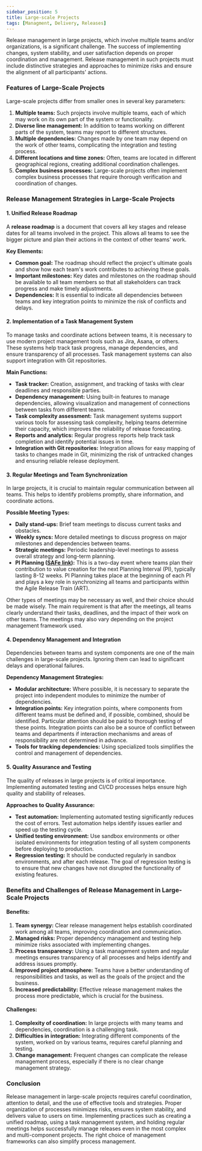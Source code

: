 ```yaml
---
sidebar_position: 5
title: Large-scale Projects
tags: [Managment, Delivery, Releases]
---
```


Release management in large projects, which involve multiple teams and/or organizations, is a significant challenge. The success of implementing changes, system stability, and user satisfaction depends on proper coordination and management. Release management in such projects must include distinctive strategies and approaches to minimize risks and ensure the alignment of all participants' actions.

### Features of Large-Scale Projects

Large-scale projects differ from smaller ones in several key parameters:

1. **Multiple teams:** Such projects involve multiple teams, each of which may work on its own part of the system or functionality.
2. **Diverse line management:** In addition to teams working on different parts of the system, teams may report to different structures.
3. **Multiple dependencies:** Changes made by one team may depend on the work of other teams, complicating the integration and testing process.
4. **Different locations and time zones:** Often, teams are located in different geographical regions, creating additional coordination challenges.
5. **Complex business processes:** Large-scale projects often implement complex business processes that require thorough verification and coordination of changes.

### Release Management Strategies in Large-Scale Projects

#### 1. Unified Release Roadmap

A **release roadmap** is a document that covers all key stages and release dates for all teams involved in the project. This allows all teams to see the bigger picture and plan their actions in the context of other teams' work.

**Key Elements:**
- **Common goal:** The roadmap should reflect the project's ultimate goals and show how each team's work contributes to achieving these goals.
- **Important milestones:** Key dates and milestones on the roadmap should be available to all team members so that all stakeholders can track progress and make timely adjustments.
- **Dependencies:** It is essential to indicate all dependencies between teams and key integration points to minimize the risk of conflicts and delays.

#### 2. Implementation of a Task Management System

To manage tasks and coordinate actions between teams, it is necessary to use modern project management tools such as Jira, Asana, or others. These systems help track task progress, manage dependencies, and ensure transparency of all processes. Task management systems can also support integration with Git repositories.

**Main Functions:**
- **Task tracker:** Creation, assignment, and tracking of tasks with clear deadlines and responsible parties.
- **Dependency management:** Using built-in features to manage dependencies, allowing visualization and management of connections between tasks from different teams.
- **Task complexity assessment:** Task management systems support various tools for assessing task complexity, helping teams determine their capacity, which improves the reliability of release forecasting.
- **Reports and analytics:** Regular progress reports help track task completion and identify potential issues in time.
- **Integration with Git repositories:** Integration allows for easy mapping of tasks to changes made in Git, minimizing the risk of untracked changes and ensuring reliable release deployment.

#### 3. Regular Meetings and Team Synchronization

In large projects, it is crucial to maintain regular communication between all teams. This helps to identify problems promptly, share information, and coordinate actions.

**Possible Meeting Types:**
- **Daily stand-ups:** Brief team meetings to discuss current tasks and obstacles.
- **Weekly syncs:** More detailed meetings to discuss progress on major milestones and dependencies between teams.
- **Strategic meetings:** Periodic leadership-level meetings to assess overall strategy and long-term planning.
- **PI Planning ([SAFe link](https://scaledagileframework.com/pi-planning/)):** This is a two-day event where teams plan their contribution to value creation for the next Planning Interval (PI), typically lasting 8-12 weeks. PI Planning takes place at the beginning of each PI and plays a key role in synchronizing all teams and participants within the Agile Release Train (ART).

Other types of meetings may be necessary as well, and their choice should be made wisely. The main requirement is that after the meetings, all teams clearly understand their tasks, deadlines, and the impact of their work on other teams. The meetings may also vary depending on the project management framework used.

#### 4. Dependency Management and Integration

Dependencies between teams and system components are one of the main challenges in large-scale projects. Ignoring them can lead to significant delays and operational failures.

**Dependency Management Strategies:**
- **Modular architecture:** Where possible, it is necessary to separate the project into independent modules to minimize the number of dependencies.
- **Integration points:** Key integration points, where components from different teams must be defined and, if possible, combined, should be identified. Particular attention should be paid to thorough testing of these points. Integration points can also be a source of conflict between teams and departments if interaction mechanisms and areas of responsibility are not determined in advance.
- **Tools for tracking dependencies:** Using specialized tools simplifies the control and management of dependencies.

#### 5. Quality Assurance and Testing

The quality of releases in large projects is of critical importance. Implementing automated testing and CI/CD processes helps ensure high quality and stability of releases.

**Approaches to Quality Assurance:**
- **Test automation:** Implementing automated testing significantly reduces the cost of errors. Test automation helps identify issues earlier and speed up the testing cycle.
- **Unified testing environment:** Use sandbox environments or other isolated environments for integration testing of all system components before deploying to production.
- **Regression testing:** It should be conducted regularly in sandbox environments, and after each release. The goal of regression testing is to ensure that new changes have not disrupted the functionality of existing features.

### Benefits and Challenges of Release Management in Large-Scale Projects

#### Benefits:

1. **Team synergy:** Clear release management helps establish coordinated work among all teams, improving coordination and communication.
2. **Managed risks:** Proper dependency management and testing help minimize risks associated with implementing changes.
3. **Process transparency:** Using a task management system and regular meetings ensures transparency of all processes and helps identify and address issues promptly.
4. **Improved project atmosphere:** Teams have a better understanding of responsibilities and tasks, as well as the goals of the project and the business.
5. **Increased predictability:** Effective release management makes the process more predictable, which is crucial for the business.

#### Challenges:

1. **Complexity of coordination:** In large projects with many teams and dependencies, coordination is a challenging task.
2. **Difficulties in integration:** Integrating different components of the system, worked on by various teams, requires careful planning and testing.
3. **Change management:** Frequent changes can complicate the release management process, especially if there is no clear change management strategy.

### Conclusion

Release management in large-scale projects requires careful coordination, attention to detail, and the use of effective tools and strategies. Proper organization of processes minimizes risks, ensures system stability, and delivers value to users on time. Implementing practices such as creating a unified roadmap, using a task management system, and holding regular meetings helps successfully manage releases even in the most complex and multi-component projects. The right choice of management frameworks can also simplify process management.